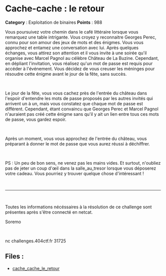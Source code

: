 # Cache-cache : le retour

**Category** : Exploitation de binaires
**Points** : 988

Vous poursuivez votre chemin dans le café littéraire lorsque vous remarquez une table intrigante. Vous croyez y reconnaitre Georges Perec, connu pour son amour des jeux de mots et des énigmes. Vous vous approchez et entamez une conversation avec lui. Après quelques échanges, vous attirez son attention et il vous invite à une soirée qu'il organise avec Marcel Pagnol au célèbre Château de La Buzine. Cependant, en dépliant l'invitation, vous réalisez qu'un mot de passe est requis pour accéder à l'événement. Vous décidez de vous creuser les méninges pour résoudre cette énigme avant le jour de la fête, sans succès.

<p class="space">&nbsp;</p>

Le jour de la fête, vous vous cachez près de l'entrée du château dans l'espoir d'entendre les mots de passe proposés par les autres invités qui arrivent un à un, mais vous constatez que chaque mot de passe est différent. Cependant, étant convaincu que Georges Perec et Marcel Pagnol n'auraient pas créé cette énigme sans qu'il y ait un lien entre tous ces mots de passe, vous gardez espoir.

<p class="space">&nbsp;</p>

Après un moment, vous vous approchez de l'entrée du château, vous préparant à donner le mot de passe que vous aurez réussi à déchiffrer.

<p class="space">&nbsp;</p>

PS : Un peu de bon sens, ne venez pas les mains vides. Et surtout, n'oubliez pas de jeter un coup d'œil dans la salle_au_tresor lorsque vous déposerez votre cadeau. Vous pourriez y trouver quelque chose d'intéressant !

<p class="space">&nbsp;</p>

***
<p class="space">&nbsp;</p>

Toutes les informations nécéssaires à la résolution de ce challenge sont présentes après s'être connecté en netcat.

<div class="author">Soremo</div>

<p class="space">&nbsp;</p>


nc challenges.404ctf.fr 31725

## Files : 
 - [cache_cache_le_retour](./cache_cache_le_retour)


